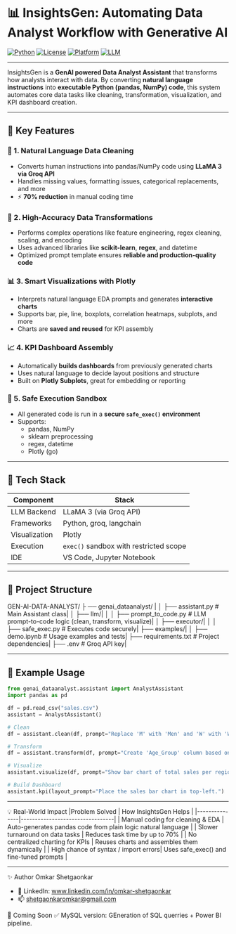# 📊 InsightsGen: Automating Data Analyst Workflow with Generative AI

[![Python](https://img.shields.io/badge/Python-3.10+-blue?logo=python)](https://www.python.org/)
[![License](https://img.shields.io/badge/License-MIT-green.svg)](LICENSE)
[![Platform](https://img.shields.io/badge/Platform-VSCode%20%7C%20Jupyter-lightgrey)](https://code.visualstudio.com/)
[![LLM](https://img.shields.io/badge/LLM-LLaMA%203%20%7C%20Groq-blueviolet)](https://groq.com)

---

InsightsGen is a **GenAI powered Data Analyst Assistant** that transforms how analysts interact with data. By converting **natural language instructions** into **executable Python (pandas, NumPy) code**, this system automates core data tasks like cleaning, transformation, visualization, and KPI dashboard creation.

---

## 🚀 Key Features

### 🧹 1. Natural Language Data Cleaning
- Converts human instructions into pandas/NumPy code using **LLaMA 3 via Groq API**
- Handles missing values, formatting issues, categorical replacements, and more
- ⚡ **70% reduction** in manual coding time

### 🔄 2. High-Accuracy Data Transformations
- Performs complex operations like feature engineering, regex cleaning, scaling, and encoding
- Uses advanced libraries like **scikit-learn**, **regex**, and datetime
- Optimized prompt template ensures **reliable and production-quality code**

### 📊 3. Smart Visualizations with Plotly
- Interprets natural language EDA prompts and generates **interactive charts**
- Supports bar, pie, line, boxplots, correlation heatmaps, subplots, and more
- Charts are **saved and reused** for KPI assembly

### 📈 4. KPI Dashboard Assembly
- Automatically **builds dashboards** from previously generated charts
- Uses natural language to decide layout positions and structure
- Built on **Plotly Subplots**, great for embedding or reporting

### 🔐 5. Safe Execution Sandbox
- All generated code is run in a **secure `safe_exec()` environment**
- Supports:
  - pandas, NumPy
  - sklearn preprocessing
  - regex, datetime
  - Plotly (go)

---

## 🧠 Tech Stack

| Component     | Stack                          |
|---------------|---------------------------------|
| LLM Backend   | LLaMA 3 (via Groq API)         |
| Frameworks    | Python, groq, langchain
| Visualization | Plotly                         |
| Execution     | `exec()` sandbox with restricted scope |
| IDE           | VS Code, Jupyter Notebook      |

---

## 📂 Project Structure
GEN-AI-DATA-ANALYST/
├ ── genai_dataanalyst/         |
│ ├── assistant.py # Main Assistant class|
│ ├── llm/|
│ │ ├── prompt_to_code.py # LLM prompt-to-code logic (clean, transform, visualize)|
│ ├── executor/|
│ │ ├── safe_exec.py # Executes code securely|
├── examples/|
│ ├── demo.ipynb # Usage examples and tests|
├── requirements.txt # Project dependencies|
├── .env # Groq API key|


---

## 🧪 Example Usage

```python
from genai_dataanalyst.assistant import AnalystAssistant
import pandas as pd

df = pd.read_csv("sales.csv")
assistant = AnalystAssistant()

# Clean
df = assistant.clean(df, prompt="Replace 'M' with 'Men' and 'W' with 'Women' in Gender column.")

# Transform
df = assistant.transform(df, prompt="Create 'Age_Group' column based on 'Age' ranges.If below 18 child, between 18 to 50 as Adult and Above 50 to 100 as senior")

# Visualize
assistant.visualize(df, prompt="Show bar chart of total sales per region.", name="Sales by Region")

# Build Dashboard
assistant.kpi(layout_prompt="Place the sales bar chart in top-left.")
```
---

💡 Real-World Impact
|Problem Solved | How InsightsGen Helps           |
|---------------|---------------------------------|
| Manual coding for cleaning & EDA | Auto-generates pandas code from plain logic natural language |
| Slower turnaround on data tasks	 | Reduces task time by up to 70% |
| No centralized charting for KPIs | Reuses charts and assembles them dynamically |
| High chance of syntax / import errors| Uses safe_exec() and fine-tuned prompts |

---
✨ Author
Omkar Shetgaonkar
- 🔗 LinkedIn: www.linkedin.com/in/omkar-shetgaonkar
- 📫 shetgaonkaromkar@gmail.com

📌 Coming Soon
✅ MySQL version: GEneration of SQL querries + Power BI pipeline.

	
